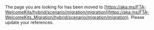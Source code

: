 The page you are looking for has been moved to [https://aka.ms/FTA-WelcomeKits/hybrid/scenario/migration/migration](https://aka.ms/FTA-WelcomeKits_Migration/hybrid/scenario/migration/migration). Please update your references.
